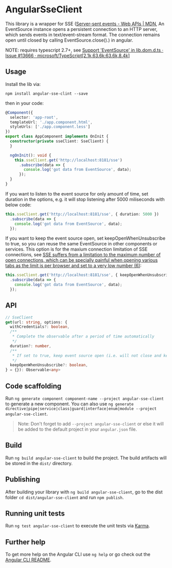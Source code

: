 # AngularSseClient

This library is a wrapper for SSE ([Server-sent events - Web APIs | MDN](https://developer.mozilla.org/en-US/docs/Web/API/Server-sent_events), An EventSource instance opens a persistent connection to an HTTP server, which sends events in text/event-stream format. The connection remains open until closed by calling EventSource.close().) in angular.

NOTE: requires typescript 2.7+, see [Support 'EventSource' in lib.dom.d.ts · Issue #13666 · microsoft/TypeScript[2.1k,63.6k:63.6k,8.4k]](https://github.com/Microsoft/TypeScript/issues/13666 )

## Usage

Install the lib via:

`npm install angular-sse-clint --save`

then in your code:

```ts
@Component({
  selector: 'app-root',
  templateUrl: './app.component.html',
  styleUrls: ['./app.component.less']
})
export class AppComponent implements OnInit {
  constructor(private sseClient: SseClient) {
  }

  ngOnInit(): void {
    this.sseClient.get('http://localhost:8181/sse')
      .subscribe(data => {
        console.log('got data from EventSource', data);
      });
  }
}
```

If you want to listen to the event source for only amount of time, set duration in the options, e.g. it will stop listening after 5000 miliseconds with below code:

```ts
this.sseClient.get('http://localhost:8181/sse', { duration: 5000 })
  .subscribe(data => {
    console.log('got data from EventSource', data);
  });
```

If you want to keep the event source open, set keepOpenWhenUnsubscribe to true, so you can reuse the same EventSource in other components or services. This option is for the maxium connection limitation of SSE connections, see [SSE suffers from a limitation to the maximum number of open connections, which can be specially painful when opening various tabs as the limit is per browser and set to a very low number (6)](https://developer.mozilla.org/en-US/docs/Web/API/EventSource):

```ts
this.sseClient.get('http://localhost:8181/sse', { keepOpenWhenUnsubscribe: true })
  .subscribe(data => {
    console.log('got data from EventSource', data);
  });
```


## API

```ts
// SseClient
get(url: string, options: {
  withCredentials?: boolean,
  /**
   * Complete the observable after a period of time automatically
   */
  duration?: number,
  /**
   * If set to true, keep event source open (i.e. will not close and keep it in a event source pool for reuse) after unsubscribing
   */
  keepOpenWhenUnsubscribe?: boolean,
} = {}): Observable<any>
```


## Code scaffolding

Run `ng generate component component-name --project angular-sse-client` to generate a new component. You can also use `ng generate directive|pipe|service|class|guard|interface|enum|module --project angular-sse-client`.
> Note: Don't forget to add `--project angular-sse-client` or else it will be added to the default project in your `angular.json` file. 

## Build

Run `ng build angular-sse-client` to build the project. The build artifacts will be stored in the `dist/` directory.

## Publishing

After building your library with `ng build angular-sse-client`, go to the dist folder `cd dist/angular-sse-client` and run `npm publish`.

## Running unit tests

Run `ng test angular-sse-client` to execute the unit tests via [Karma](https://karma-runner.github.io).

## Further help

To get more help on the Angular CLI use `ng help` or go check out the [Angular CLI README](https://github.com/angular/angular-cli/blob/master/README.md).
